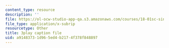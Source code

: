 ```yaml
---
content_type: resource
description: ''
file: https://ol-ocw-studio-app-qa.s3.amazonaws.com/courses/18-01sc-single-variable-calculus-fall-2010/a91483731d965ed4b2174f378f848897_Pd2xP5zDsRw.vtt
file_type: application/x-subrip
resourcetype: Other
title: 3play caption file
uid: a9148373-1d96-5ed4-b217-4f378f848897
---
```

